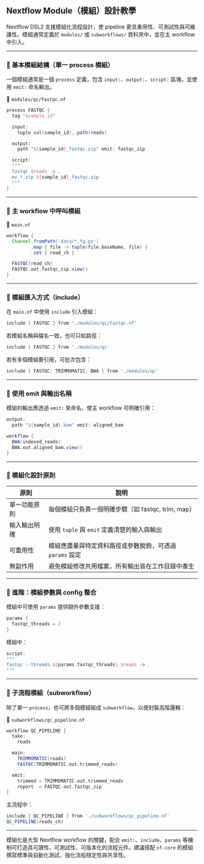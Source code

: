 ## Nextflow Module（模組）設計教學

Nextflow DSL2 支援模組化流程設計，使 pipeline 更具重用性、可測試性與可維護性。模組通常定義於 `modules/` 或 `subworkflows/` 資料夾中，並在主 workflow 中引入。

---

### 🔹 基本模組結構（單一 process 模組）

一個模組通常是一個 `process` 定義，包含 `input:`、`output:`、`script:` 區塊，並使用 `emit:` 命名輸出。

📄 `modules/qc/fastqc.nf`

```groovy
process FASTQC {
  tag "$sample_id"

  input:
    tuple val(sample_id), path(reads)

  output:
    path "${sample_id}_fastqc.zip" emit: fastqc_zip

  script:
  """
  fastqc $reads -o .
  mv *.zip ${sample_id}_fastqc.zip
  """
}
```

---

### 🔹 主 workflow 中呼叫模組

📄 `main.nf`

```groovy
workflow {
  Channel.fromPath('data/*.fq.gz')
         .map { file -> tuple(file.baseName, file) }
         .set { read_ch }

  FASTQC(read_ch)
  FASTQC.out.fastqc_zip.view()
}
```

---

### 🔹 模組匯入方式（include）

在 `main.nf` 中使用 `include` 引入模組：

```groovy
include { FASTQC } from './modules/qc/fastqc.nf'
```

若模組名稱與檔名一致，也可只給路徑：

```groovy
include { FASTQC } from './modules/qc'
```

若有多個模組要引用，可批次包含：

```groovy
include { FASTQC; TRIMMOMATIC; BWA } from './modules/qc'
```

---

### 🔹 使用 emit 與輸出名稱

模組的輸出應透過 `emit:` 來命名，使主 workflow 可明確引用：

```groovy
output:
  path "${sample_id}.bam" emit: aligned_bam
```

```groovy
workflow {
  BWA(indexed_reads)
  BWA.out.aligned_bam.view()
}
```

---

### 🔹 模組化設計原則

| 原則     | 說明                                 |
| ------ | ---------------------------------- |
| 單一功能原則 | 每個模組只負責一個明確步驟（如 fastqc, trim, map） |
| 輸入輸出明確 | 使用 `tuple` 與 `emit` 定義清楚的輸入與輸出     |
| 可重用性   | 模組應盡量與特定資料路徑或參數脫鉤，可透過 `params` 設定  |
| 無副作用   | 避免模組修改共用檔案，所有輸出皆在工作目錄中產生           |

---

### 🔹 進階：模組參數與 config 整合

模組中可使用 `params` 提供額外參數支援：

```groovy
params {
  fastqc_threads = 2
}
```

模組中：

```groovy
script:
"""
fastqc --threads ${params.fastqc_threads} $reads -o .
"""
```

---

### 🔹 子流程模組（subworkflow）

除了單一 `process`，也可將多個模組組成 `subworkflow`，以便封裝高階邏輯：

📄 `subworkflows/qc_pipeline.nf`

```groovy
workflow QC_PIPELINE {
  take:
    reads

  main:
    TRIMMOMATIC(reads)
    FASTQC(TRIMMOMATIC.out.trimmed_reads)

  emit:
    trimmed = TRIMMOMATIC.out.trimmed_reads
    report  = FASTQC.out.fastqc_zip
}
```

主流程中：

```groovy
include { QC_PIPELINE } from './subworkflows/qc_pipeline.nf'
QC_PIPELINE(reads_ch)
```

---

模組化是大型 Nextflow workflow 的關鍵，配合 `emit:`、`include`、`params` 等機制可打造具可讀性、可測試性、可版本化的流程元件。建議搭配 `nf-core` 的模組撰寫標準與自動化測試，強化流程穩定性與共享性。
